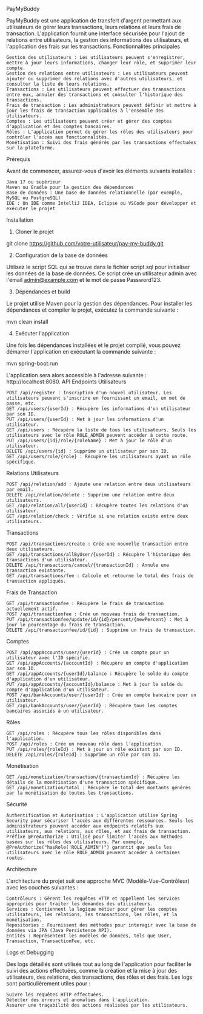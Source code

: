 PayMyBuddy

PayMyBuddy est une application de transfert d'argent permettant aux utilisateurs de gérer leurs transactions, leurs relations et leurs frais de transaction. L'application fournit une interface sécurisée pour l'ajout de relations entre utilisateurs, la gestion des informations des utilisateurs, et l'application des frais sur les transactions.
Fonctionnalités principales

    Gestion des utilisateurs : Les utilisateurs peuvent s'enregistrer, mettre à jour leurs informations, changer leur rôle, et supprimer leur compte.
    Gestion des relations entre utilisateurs : Les utilisateurs peuvent ajouter ou supprimer des relations avec d'autres utilisateurs, et consulter la liste de leurs relations.
    Transactions : Les utilisateurs peuvent effectuer des transactions entre eux, annuler des transactions et consulter l'historique des transactions.
    Frais de transaction : Les administrateurs peuvent définir et mettre à jour les frais de transaction applicables à l'ensemble des utilisateurs.
    Comptes : Les utilisateurs peuvent créer et gérer des comptes d'application et des comptes bancaires.
    Rôles : L'application permet de gérer les rôles des utilisateurs pour contrôler l'accès aux fonctionnalités.
    Monétisation : Suivi des frais générés par les transactions effectuées sur la plateforme.

Prérequis

Avant de commencer, assurez-vous d'avoir les éléments suivants installés :

    Java 17 ou supérieur
    Maven ou Gradle pour la gestion des dépendances
    Base de données : Une base de données relationnelle (par exemple, MySQL ou PostgreSQL)
    IDE : Un IDE comme IntelliJ IDEA, Eclipse ou VSCode pour développer et exécuter le projet

Installation
1. Cloner le projet

git clone https://github.com/votre-utilisateur/pay-my-buddy.git

2. Configuration de la base de données

Utilisez le script SQL qui se trouve dans le fichier script.sql pour initialiser les données de la base de données. Ce script crée un utilisateur admin avec l'email admin@example.com et le mot de passe Password123. 

3. Dépendances et build

Le projet utilise Maven pour la gestion des dépendances. Pour installer les dépendances et compiler le projet, exécutez la commande suivante :

mvn clean install

4. Exécuter l'application

Une fois les dépendances installées et le projet compilé, vous pouvez démarrer l'application en exécutant la commande suivante :

mvn spring-boot:run

L'application sera alors accessible à l'adresse suivante : http://localhost:8080.
API Endpoints
Utilisateurs

    POST /api/register : Inscription d'un nouvel utilisateur. Les utilisateurs peuvent s'inscrire en fournissant un email, un mot de passe, etc.
    GET /api/users/{userId} : Récupère les informations d'un utilisateur par son ID.
    PUT /api/users/{userId} : Met à jour les informations d'un utilisateur.
    GET /api/users : Récupère la liste de tous les utilisateurs. Seuls les utilisateurs avec le rôle ROLE_ADMIN peuvent accéder à cette route.
    PUT /api/users/{id}/role/{roleName} : Met à jour le rôle d'un utilisateur.
    DELETE /api/users/{id} : Supprime un utilisateur par son ID.
    GET /api/users/role/{role} : Récupère les utilisateurs ayant un rôle spécifique.

Relations Utilisateurs

    POST /api/relation/add : Ajoute une relation entre deux utilisateurs par email.
    DELETE /api/relation/delete : Supprime une relation entre deux utilisateurs.
    GET /api/relation/all/{userId} : Récupère toutes les relations d'un utilisateur.
    GET /api/relation/check : Vérifie si une relation existe entre deux utilisateurs.

Transactions

    POST /api/transactions/create : Crée une nouvelle transaction entre deux utilisateurs.
    GET /api/transactions/allByUser/{userId} : Récupère l'historique des transactions d'un utilisateur.
    DELETE /api/transactions/cancel/{transactionId} : Annule une transaction existante.
    GET /api/transactions/fee : Calcule et retourne le total des frais de transaction appliqués.

Frais de Transaction

    GET /api/transactionfee : Récupère le frais de transaction actuellement actif.
    POST /api/transactionfee : Crée un nouveau frais de transaction.
    PUT /api/transactionfee/update/id/{id}/percent/{newPercent} : Met à jour le pourcentage du frais de transaction.
    DELETE /api/transactionfee/id/{id} : Supprime un frais de transaction.

Comptes

    POST /api/appAccounts/user/{userId} : Crée un compte pour un utilisateur avec l'ID spécifié.
    GET /api/appAccounts/{accountId} : Récupère un compte d'application par son ID.
    GET /api/appAccounts/{userId}/balance : Récupère le solde du compte d'application d'un utilisateur.
    PUT /api/appAccounts/{accountId}/balance : Met à jour le solde du compte d'application d'un utilisateur.
    POST /api/bankAccounts/user/{userId} : Crée un compte bancaire pour un utilisateur.
    GET /api/bankAccounts/user/{userId} : Récupère tous les comptes bancaires associés à un utilisateur.

Rôles

    GET /api/roles : Récupère tous les rôles disponibles dans l'application.
    POST /api/roles : Crée un nouveau rôle dans l'application.
    PUT /api/roles/{roleId} : Met à jour un rôle existant par son ID.
    DELETE /api/roles/{roleId} : Supprime un rôle par son ID.

Monétisation

    GET /api/monetization/transaction/{transactionId} : Récupère les détails de la monétisation d'une transaction spécifique.
    GET /api/monetization/total : Récupère le total des montants générés par la monétisation de toutes les transactions.

Sécurité

    Authentification et Autorisation : L'application utilise Spring Security pour sécuriser l'accès aux différentes ressources. Seuls les administrateurs peuvent accéder aux endpoints relatifs aux utilisateurs, aux relations, aux rôles, et aux frais de transaction.
    Préfixe @PreAuthorize : Utilisé pour limiter l'accès aux méthodes basées sur les rôles des utilisateurs. Par exemple, @PreAuthorize("hasRole('ROLE_ADMIN')") garantit que seuls les utilisateurs avec le rôle ROLE_ADMIN peuvent accéder à certaines routes.

Architecture

L'architecture du projet suit une approche MVC (Modèle-Vue-Contrôleur) avec les couches suivantes :

    Contrôleurs : Gèrent les requêtes HTTP et appellent les services appropriés pour traiter les demandes des utilisateurs.
    Services : Contiennent la logique métier pour gérer les comptes utilisateurs, les relations, les transactions, les rôles, et la monétisation.
    Repositories : Fournissent des méthodes pour interagir avec la base de données via JPA (Java Persistence API).
    Entités : Représentent les modèles de données, tels que User, Transaction, TransactionFee, etc.

Logs et Debugging

Des logs détaillés sont utilisés tout au long de l'application pour faciliter le suivi des actions effectuées, comme la création et la mise à jour des utilisateurs, des relations, des transactions, des rôles et des frais. Les logs sont particulièrement utiles pour :

    Suivre les requêtes HTTP effectuées.
    Détecter des erreurs et anomalies dans l'application.
    Assurer une traçabilité des actions réalisées par les utilisateurs.
